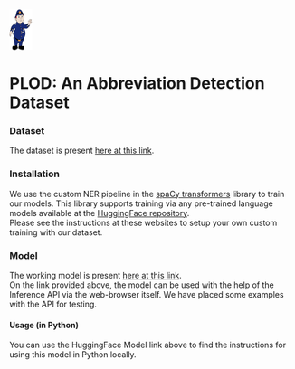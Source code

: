 <img src="./imgs/plod.png" alt="logo" width="40" height="72"/> 

# PLOD: An Abbreviation Detection Dataset  

### Dataset
The dataset is present [here at this link](https://drive.google.com/drive/folders/1uI6V8-A1uoB05fUC2znrQLvHouMqUusK?usp=sharing).<br/>

### Installation
We use the custom NER pipeline in the [spaCy transformers](https://spacy.io/universe/project/spacy-transformers) library to train our models. This library supports training via any pre-trained language models available at the [HuggingFace repository](https://huggingface.co/).<br/>
Please see the instructions at these websites to setup your own custom training with our dataset.

### Model
The working model is present [here at this link](https://huggingface.co/surrey-nlp/en_abbreviation_detection_roberta_lar).<br/>
On the link provided above, the model can be used with the help of the Inference API via the web-browser itself. We have placed some examples with the API for testing.<br/>

#### Usage (in Python)
You can use the HuggingFace Model link above to find the instructions for using this model in Python locally. 






